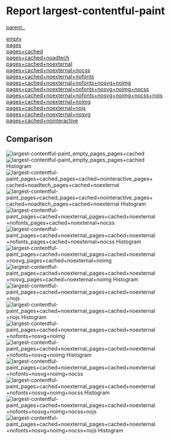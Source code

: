 # Report largest-contentful-paint

[parent..](./..)  

[empty](./empty/)  
[pages](./pages/)  
[pages+cached](./pages+cached/)  
[pages+cached+noadtech](./pages+cached+noadtech/)  
[pages+cached+noexternal](./pages+cached+noexternal/)  
[pages+cached+noexternal+nocss](./pages+cached+noexternal+nocss/)  
[pages+cached+noexternal+nofonts](./pages+cached+noexternal+nofonts/)  
[pages+cached+noexternal+nofonts+nosvg+noimg](./pages+cached+noexternal+nofonts+nosvg+noimg/)  
[pages+cached+noexternal+nofonts+nosvg+noimg+nocss](./pages+cached+noexternal+nofonts+nosvg+noimg+nocss/)  
[pages+cached+noexternal+nofonts+nosvg+noimg+nocss+nojs](./pages+cached+noexternal+nofonts+nosvg+noimg+nocss+nojs/)  
[pages+cached+noexternal+noimg](./pages+cached+noexternal+noimg/)  
[pages+cached+noexternal+nojs](./pages+cached+noexternal+nojs/)  
[pages+cached+noexternal+nosvg](./pages+cached+noexternal+nosvg/)  
[pages+cached+nointeractive](./pages+cached+nointeractive/)  

## Comparison

![largest-contentful-paint_empty_pages_pages+cached](./largest-contentful-paint_empty_pages_pages+cached.png)  
![largest-contentful-paint_empty_pages_pages+cached Histogram](./largest-contentful-paint_empty_pages_pages+cached+hist.png)  
![largest-contentful-paint_pages+cached_pages+cached+nointeractive_pages+cached+noadtech_pages+cached+noexternal](./largest-contentful-paint_pages+cached_pages+cached+nointeractive_pages+cached+noadtech_pages+cached+noexternal.png)  
![largest-contentful-paint_pages+cached_pages+cached+nointeractive_pages+cached+noadtech_pages+cached+noexternal Histogram](./largest-contentful-paint_pages+cached_pages+cached+nointeractive_pages+cached+noadtech_pages+cached+noexternal+hist.png)  
![largest-contentful-paint_pages+cached+noexternal_pages+cached+noexternal+nofonts_pages+cached+noexternal+nocss](./largest-contentful-paint_pages+cached+noexternal_pages+cached+noexternal+nofonts_pages+cached+noexternal+nocss.png)  
![largest-contentful-paint_pages+cached+noexternal_pages+cached+noexternal+nofonts_pages+cached+noexternal+nocss Histogram](./largest-contentful-paint_pages+cached+noexternal_pages+cached+noexternal+nofonts_pages+cached+noexternal+nocss+hist.png)  
![largest-contentful-paint_pages+cached+noexternal_pages+cached+noexternal+nosvg_pages+cached+noexternal+noimg](./largest-contentful-paint_pages+cached+noexternal_pages+cached+noexternal+nosvg_pages+cached+noexternal+noimg.png)  
![largest-contentful-paint_pages+cached+noexternal_pages+cached+noexternal+nosvg_pages+cached+noexternal+noimg Histogram](./largest-contentful-paint_pages+cached+noexternal_pages+cached+noexternal+nosvg_pages+cached+noexternal+noimg+hist.png)  
![largest-contentful-paint_pages+cached+noexternal_pages+cached+noexternal+nojs](./largest-contentful-paint_pages+cached+noexternal_pages+cached+noexternal+nojs.png)  
![largest-contentful-paint_pages+cached+noexternal_pages+cached+noexternal+nojs Histogram](./largest-contentful-paint_pages+cached+noexternal_pages+cached+noexternal+nojs+hist.png)  
![largest-contentful-paint_pages+cached+noexternal_pages+cached+noexternal+nofonts+nosvg+noimg](./largest-contentful-paint_pages+cached+noexternal_pages+cached+noexternal+nofonts+nosvg+noimg.png)  
![largest-contentful-paint_pages+cached+noexternal_pages+cached+noexternal+nofonts+nosvg+noimg Histogram](./largest-contentful-paint_pages+cached+noexternal_pages+cached+noexternal+nofonts+nosvg+noimg+hist.png)  
![largest-contentful-paint_pages+cached+noexternal_pages+cached+noexternal+nofonts+nosvg+noimg+nocss](./largest-contentful-paint_pages+cached+noexternal_pages+cached+noexternal+nofonts+nosvg+noimg+nocss.png)  
![largest-contentful-paint_pages+cached+noexternal_pages+cached+noexternal+nofonts+nosvg+noimg+nocss Histogram](./largest-contentful-paint_pages+cached+noexternal_pages+cached+noexternal+nofonts+nosvg+noimg+nocss+hist.png)  
![largest-contentful-paint_pages+cached+noexternal_pages+cached+noexternal+nofonts+nosvg+noimg+nocss+nojs](./largest-contentful-paint_pages+cached+noexternal_pages+cached+noexternal+nofonts+nosvg+noimg+nocss+nojs.png)  
![largest-contentful-paint_pages+cached+noexternal_pages+cached+noexternal+nofonts+nosvg+noimg+nocss+nojs Histogram](./largest-contentful-paint_pages+cached+noexternal_pages+cached+noexternal+nofonts+nosvg+noimg+nocss+nojs+hist.png)  

<style>
  img {
    max-width: 80%;
  }
</style>
      
